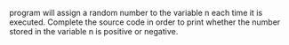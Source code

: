  program will assign a random number to the variable n each time it is executed. Complete the source code in order to print whether the number stored in the variable n is positive or negative.
